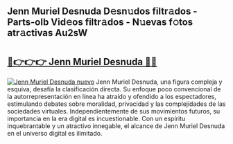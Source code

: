 ## Jenn Muriel Desnuda D𝚎sn𝚞dos filtr𝚊dos - Parts-oIb Vid𝚎os filtr𝚊dos - N𝚞evas f𝚘tos atr𝚊ctivas Au2sW

# <h2><a href="http://mb4sh1.tromn.icu/?c=Jenn+Muriel+Desnuda">🔗👉👉👉 Jenn Muriel Desnuda 🔗🔗</a></h2>

[![Jenn Muriel Desnuda nuevo](https://i.imgur.com/pEAQMta.gif)](http://mb4sh1.tromn.icu/?c=Jenn+Muriel+Desnuda)
Jenn Muriel Desnuda, una figura compleja y esquiva, desafía la clasificación directa. Su enfoque poco convencional de la autorrepresentación en línea ha atraído y ofendido a los espectadores, estimulando debates sobre moralidad, privacidad y las complejidades de las sociedades virtuales. Independientemente de sus movimientos futuros, su importancia en la era digital es incuestionable. Con un espíritu inquebrantable y un atractivo innegable, el alcance de Jenn Muriel Desnuda en el universo digital es ilimitado.
